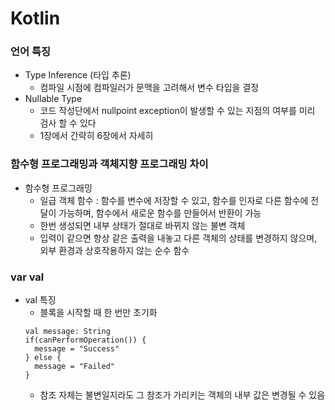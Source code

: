 # Kotlin

### 언어 특징
* Type Inference (타입 추론)
  * 컴파일 시점에 컴파일러가 문맥을 고려해서 변수 타입을 결정
* Nullable Type
  * 코드 작성단에서 nullpoint exception이 발생할 수 있는 지점의 여부를 미리 검사 할 수 있다
  * 1장에서 간략히 6장에서 자세히

### 함수형 프로그래밍과 객체지향 프로그래밍 차이
* 함수형 프로그래밍
  * 일급 객체 함수 : 함수를 변수에 저장할 수 있고, 함수를 인자로 다른 함수에 전달이 가능하며, 함수에서 새로운 함수를 만들어서 반환이 가능
  * 한번 생성되면 내부 상태가 절대로 바뀌지 않는 불변 객체
  * 입력이 같으면 항상 같은 출력을 내놓고 다른 객체의 상태를 변경하지 않으며, 외부 환경과 상호작용하지 않는 순수 함수

### var val
* val 특징
  * 블록을 시작할 때 한 번만 초기화
  ```
  val message: String
  if(canPerformOperation()) {
    message = "Success"
  } else {
    message = "Failed"
  }
  ```
  * 참조 자체는 불변일지라도 그 참조가 가리키는 객체의 내부 값은 변경될 수 있음
  
